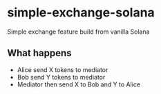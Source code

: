 # simple-exchange-solana
Simple exchange feature build from vanilla Solana

## What happens
- Alice send X tokens to mediator
- Bob send Y tokens to mediator
- Mediator then send X to Bob and Y to Alice
